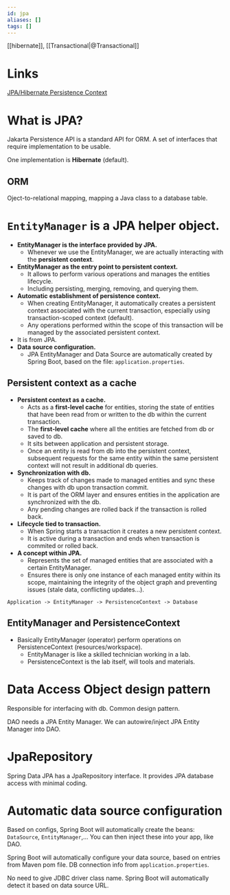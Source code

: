 ```yaml
---
id: jpa
aliases: []
tags: []
---
```


[[hibernate]], [[Transactional|@Transactional]]

# Links
[JPA/Hibernate Persistence Context](https://www.baeldung.com/jpa-hibernate-persistence-context)

# What is JPA?
Jakarta Persistence API is a standard API for ORM.
A set of interfaces that require implementation to be usable.

One implementation is **Hibernate** (default).

## ORM
Oject-to-relational mapping,
mapping a Java class to a database table.

# `EntityManager` is a JPA helper object.
- **EntityManager is the interface provided by JPA.**
    - Whenever we use the EntityManager, we are actually interacting with the **persistent context**.
- **EntityManager as the entry point to persistent context.**
    - It allows to perform various operations and manages the entities lifecycle.
    - Including persisting, merging, removing, and querying them.
- **Automatic establishment of persistence context.**
    - When creating EntityManager, it automatically creates a persistent context associated with the current transaction, especially using transaction-scoped context (default).
    - Any operations performed within the scope of this transaction will be managed by the associated persistent context.
- It is from JPA.
- **Data source configuration.**
    - JPA EntityManager and Data Source are automatically created by Spring Boot,
    based on the file: `application.properties`.

## Persistent context as a cache
- **Persistent context as a cache.**
    - Acts as a **first-level cache** for entities, storing the state of entities that have been read from or written to the db within the current transaction.
    - The **first-level cache** where all the entities are fetched from db or saved to db.
    - It sits between application and persistent storage.
    - Once an entity is read from db into the persistent context, subsequent requests for the same entity within the same persistent context will not result in additional db queries.
- **Synchronization with db.**
    - Keeps track of changes made to managed entities and sync these changes with db upon transaction commit.
    - It is part of the ORM layer and ensures entities in the application are synchronized with the db.
    - Any pending changes are rolled back if the transaction is rolled back.
- **Lifecycle tied to transaction.**
    - When Spring starts a transaction it creates a new persistent context.
    - It is active during a transaction and ends when transaction is commited or rolled back.
- **A concept within JPA.**
    - Represents the set of managed entities that are associated with a certain EntityManager.
    - Ensures there is only one instance of each managed entity within its scope, maintaining the integrity of the object graph and preventing issues (stale data, conflicting updates...).
```
Application -> EntityManager -> PersistenceContext -> Database
```
## EntityManager and PersistenceContext
- Basically EntityManager (operator) perform operations on PersistenceContext (resources/workspace).
    - EntityManager is like a skilled technician working in a lab.
    - PersistenceContext is the lab itself, will tools and materials.

# Data Access Object design pattern
Responsible for interfacing with db.
Common design pattern.

DAO needs a JPA Entity Manager.
We can autowire/inject JPA Entity Manager into DAO.

# JpaRepository
Spring Data JPA has a JpaRepository interface.
It provides JPA database access with minimal coding.

# Automatic data source configuration
Based on configs, Spring Boot will automatically create the beans:
`DataSource`, `EntityManager`,...
You can then inject these into your app, like DAO.

Spring Boot will automatically configure your data source,
based on entries from Maven pom file.
DB connection info from `application.properties`.

No need to give JDBC driver class name.
Spring Boot will automatically detect it based on data source URL.

